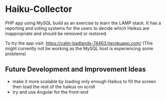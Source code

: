 # Haiku-Collector

PHP app using MySQL build as an exercise to learn the LAMP stack.
It has a reporting and voting systems for the users to decide which Heikus are inappropriate and should be removed or restored.

To try the app visit:
https://calm-badlands-74463.herokuapp.com/ (This might currently not be working as the MySQL host is experiencing some problems)

## Future Development and Improvement Ideas

- make it more scalable by loading only enough Haikus to fill the screen then load the rest of the haikus on scroll
- try and use Angular for the front-end